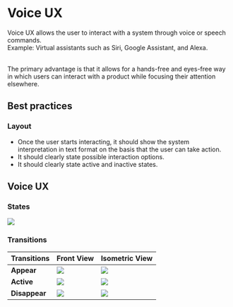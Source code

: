 # Voice UX

Voice UX allows the user to interact with a system through voice or speech commands.\
Example: Virtual assistants such as Siri, Google Assistant, and Alexa.

\
The primary advantage is that it allows for a hands-free and eyes-free way in which users can interact with a product while focusing their attention elsewhere.

## Best practices

### Layout

* Once the user starts interacting, it should show the system interpretation in text format on the basis that the user can take action.
* It should clearly state possible interaction options.
* It should clearly state active and inactive states.

## Voice UX

### States

![](https://tesseractimaging.atlassian.net/wiki/download/attachments/78775783/Voice-UX.png?version=2\&modificationDate=1602247608105\&cacheVersion=1\&api=v2)

### Transitions

| **Transitions** | **Front View**                                                                                                                                                                | **Isometric View**                                                                                                                                                                |
| --------------- | ----------------------------------------------------------------------------------------------------------------------------------------------------------------------------- | --------------------------------------------------------------------------------------------------------------------------------------------------------------------------------- |
| **Appear**      | ![](https://tesseractimaging.atlassian.net/wiki/download/thumbnails/78775783/idle_appear.gif?version=2\&modificationDate=1601383704208\&cacheVersion=1\&api=v2\&width=204)    | ![](https://tesseractimaging.atlassian.net/wiki/download/thumbnails/78775783/idle_appear_iso.gif?version=3\&modificationDate=1601383693703\&cacheVersion=1\&api=v2\&width=204)    |
| **Active**      | ![](https://tesseractimaging.atlassian.net/wiki/download/thumbnails/78775783/active.gif?version=1\&modificationDate=1601383756439\&cacheVersion=1\&api=v2\&width=204)         | ![](https://tesseractimaging.atlassian.net/wiki/download/thumbnails/78775783/active_iso.gif?version=1\&modificationDate=1601383761492\&cacheVersion=1\&api=v2\&width=204)         |
| **Disappear**   | ![](https://tesseractimaging.atlassian.net/wiki/download/thumbnails/78775783/idle_disappear.gif?version=1\&modificationDate=1601383667581\&cacheVersion=1\&api=v2\&width=204) | ![](https://tesseractimaging.atlassian.net/wiki/download/thumbnails/78775783/idle_disappear_iso.gif?version=1\&modificationDate=1601383682025\&cacheVersion=1\&api=v2\&width=204) |
